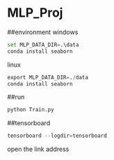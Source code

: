 # MLP_Proj
##environment
windows
```python
set MLP_DATA_DIR=.\data
conda install seaborn
```
linux
```python
export MLP_DATA_DIR=./data
conda install seaborn
```

##run
```python
python Train.py
```

##tensorboard
```python
tensorboard --logdir=tensorboard
```
open the link address
